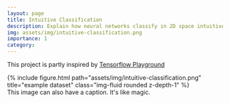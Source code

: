 ```yaml
---
layout: page
title: Intuitive Classification
description: Explain how neural networks classify in 2D space intuitively.
img: assets/img/intuitive-classification.png
importance: 1
category: 
---
```


This project is partly inspired by [Tensorflow Playground](https://playground.tensorflow.org/)

<div class="row">
    <div class="col-sm">
        {% include figure.html path="assets/img/intuitive-classification.png" title="example dataset" class="img-fluid rounded z-depth-1" %}
    </div>
</div>
<div class="caption">
    This image can also have a caption. It's like magic.
</div>

